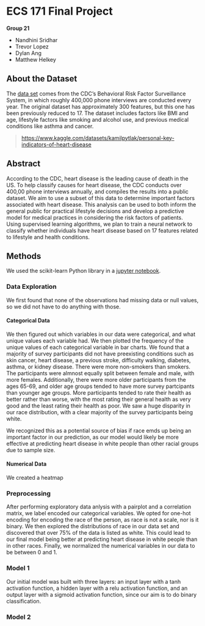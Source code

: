 # ECS 171 Final Project

**Group 21**

- Nandhini Sridhar
- Trevor Lopez
- Dylan Ang
- Matthew Helkey



## About the Dataset


The [data set](https://www.kaggle.com/datasets/kamilpytlak/personal-key-indicators-of-heart-disease) comes from the CDC’s Behavioral Risk Factor Surveillance System, in which roughly 400,000 phone interviews are conducted every year. The original dataset has approximately 300 features, but this one has been previously reduced to 17. The dataset includes factors like BMI and age, lifestyle factors like smoking and alcohol use, and previous medical conditions like asthma and cancer.
 
> https://www.kaggle.com/datasets/kamilpytlak/personal-key-indicators-of-heart-disease

## Abstract

According to the CDC, heart disease is the leading cause of death in the US. To help classify causes for heart disease, the CDC conducts over 400,00 phone interviews annually, and compiles the results into a public dataset. We aim to use a subset of this data to determine important factors associated with heart disease. This analysis can be used to both inform the general public for practical lifestyle decisions and develop a predictive model for medical practices in considering the risk factors of patients. Using supervised learning algorithms, we plan to train a neural network to classify whether individuals have heart disease based on 17 features related to lifestyle and health conditions.


## Methods

We used the scikit-learn Python library in a [jupyter notebook](main.ipynb). 

### Data Exploration
We first found that none of the observations had missing data or null values, so we did not have to do anything with those. 

#### Categorical Data
We then figured out which variables in our data were categorical, and what unique values each variable had. We then plotted the frequency of the unique values of each categorical variable in bar charts. We found that a majority of survey participants did not have preexisting conditions such as skin cancer, heart disease, a previous stroke, difficulty walking, diabetes, asthma, or kidney disease. There were more non-smokers than smokers. The participants were almnost equally split between female and male, with more females. Additionally, there were more older participants from the ages 65-69, and older age groups tended to have more survey partcipants than younger age groups. More participants tended to rate their health as better rather than worse, with the most rating their general health as very good and the least rating their health as poor. We saw a huge disparity in our race distribution, with a clear majority of the survey participants being white.

We recognized this as a potential source of bias if race emds up being an important factor in our prediction, as our model would likely be more effective at predicting heart disease in white people than other racial groups due to sample size.

#### Numerical Data
We created a heatmap


### Preprocessing
After performing exploratory data anlysis with a pairplot and a correlation matrix, we label encoded our categorical variables. We opted for one-hot encoding for encoding the race of the person, as race is not a scale, nor is it binary. We then explored the distributions of race in our data set and discovered that over 75% of the data is listed as white. This could lead to our final model being better at predicting heart disease in white people than in other races. Finally, we normalized the numerical variables in our data to be between 0 and 1.

### Model 1
Our initial model was built with three layers: an input layer with a tanh activation function, a hidden layer with a relu activation function, and an output layer with a sigmoid activation function, since our aim is to do binary classification.

### Model 2




